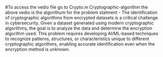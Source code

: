#To access the vedio file go to Crypto.m
Cryptographic-algorithm
the above vedio is the algorithum for the problem statment - The identification of cryptographic algorithms from encrypted datasets is a critical challenge in cybersecurity. Given a dataset generated using modern cryptographic algorithms, the goal is to analyze the data and determine the encryption algorithm used. This problem requires developing AI/ML-based techniques to recognize patterns, structures, or characteristics unique to different cryptographic algorithms, enabling accurate identification even when the encryption method is unknown.

